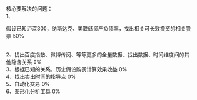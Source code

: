 核心要解决的问题：<br>
1、<p color=red>假设已知沪深300，纳斯达克、美联储资产负债率，找出相关可长效投资的相关股票  50%</p><br>
2、找出百度指数、微博传阅、等等更多的全量数据、找出数据、时间维度间的其他隐含关系 0%<br>
3、根据已知的关系，历史假设购买计算效果收益 0%<br>
4、找出卖出时间的指导点 0%<br>
5、自动化交易 0%<br>
6、图形化分析工具 0%<br>
